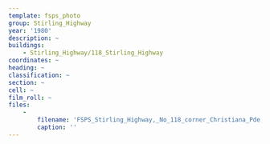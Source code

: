 ```yaml
---
template: fsps_photo
group: Stirling_Highway
year: '1980'
description: ~
buildings:
    - Stirling_Highway/118_Stirling_Highway
coordinates: ~
heading: ~
classification: ~
section: ~
cell: ~
film_roll: ~
files:
    -
        filename: 'FSPS_Stirling_Highway,_No_118_corner_Christiana_Pde,_1-3-FGH_1980.png'
        caption: ''
---
```


